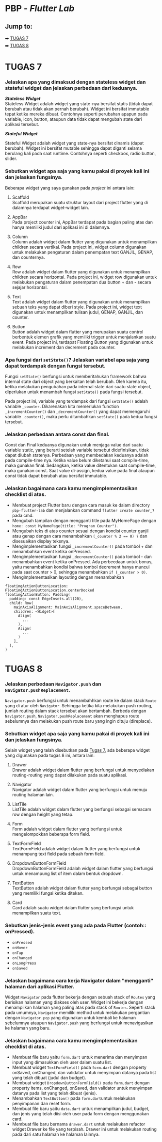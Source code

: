 # PBP - *Flutter Lab*
## Jump to:
➡️ [TUGAS 7](#tugas-7) </br>
➡️ [TUGAS 8](#tugas-8) </br>

# TUGAS 7
### Jelaskan apa yang dimaksud dengan stateless widget dan stateful widget dan jelaskan perbedaan dari keduanya.

***Stateless Widget***
<br>
Stateless Widget adalah widget yang state-nya bersifat statis (tidak dapat berubah atau tidak akan pernah berubah). Widget ini bersifat immutable tepat ketika mereka dibuat. Contohnya seperti perubahan apapun pada variable, icon, button, ataupun data tidak dapat mengubah state dari aplikasi tersebut.

***Stateful Widget***

Stateful Widget adalah widget yang state-nya bersifat dinamis (dapat berubah). Widget ini bersifat mutable sehingga dapat diganti selama berulang kali pada saat runtime. Contohnya seperti checkbox, radio button, slider.

### Sebutkan widget apa saja yang kamu pakai di proyek kali ini dan jelaskan fungsinya.

Beberapa widget yang saya gunakan pada *project* ini antara lain:
1. Scaffold<br>
Scaffold merupakan suatu struktur layout dari project flutter yang di dalamnya terdapat widget-widget lain.

2. AppBar<br>
Pada project counter ini, AppBar terdapat pada bagian paling atas dan hanya memiliki judul dari aplikasi ini di dalamnya.

3. Column<br>
Column adalah widget dalam flutter yang digunakan untuk menampilkan children secara vertikal. Pada project ini, widget column digunakan untuk melakukan pengaturan dalam penempatan text GANJIL, GENAP, dan counternya.

4. Row<br>
Row adalah widget dalam flutter yang digunakan untuk menampilkan children secara horizontal. Pada project ini, widget row digunakan untuk melakukan pengaturan dalam penempatan dua button + dan - secara sejajar horizontal.

5. Text<br>
Text adalah widget dalam flutter yang digunakan untuk menampilkan sebuah teks yang dapat diberi style. Pada project ini, widget text digunakan untuk menampilkan tulisan judul, GENAP, GANJIL, dan counter.

6. Button<br>
Button adalah widget dalam flutter yang merupakan suatu control berbentuk elemen grafik yang memiliki trigger untuk menjalankan suatu event. Pada project ini, terdapat Floating Button yang digunakan untuk melakukan increment dan decrement pada counter.

### Apa fungsi dari `setState()`? Jelaskan variabel apa saja yang dapat terdampak dengan fungsi tersebut. 

Fungsi `setState()` berfungsi untuk memberitahukan framework bahwa internal state dari object yang berkaitan telah berubah. Oleh karena itu, ketika melakukan pengubahan pada internal state dari suatu state object, diperlukan untuk menambah fungsi `setState()` pada fungsi tersebut.

Pada project ini, variable yang terdampak dari fungsi `setState()` adalah variable `_counter`. Dikarenakan kita memerlukan function `_incrementCounter()` dan `_decrementCounter()` yang dapat memengaruhi variable `_counter()`, maka perlu ditambahkan `setState()` pada kedua fungsi tersebut.

### Jelaskan perbedaan antara const dan final.

Const dan Final keduanya digunakan untuk menjaga value dari suatu variable static, yang berarti setelah variable tersebut didefinisikan, tidak dapat diubah statenya. Perbedaan yang membedakan keduanya adalah pada compile-time nya. Ketika value belum diketahui saat compile-time, maka gunakan final. Sedangkan, ketika value ditentukan saat compile-time, maka gunakan const. Saat value di-assign, kedua value pada final ataupun const tidak dapat berubah atau bersifat immutable.

### Jelaskan bagaimana cara kamu mengimplementasikan checklist di atas.

- Membuat project Flutter baru dengan cara masuk ke dalam directory `pbp-flutter-lab` dan menjalankan command `flutter create counter_7` pada cmd.
- Mengubah tampilan dengan mengganti title pada MyHomePage dengan `home: const MyHomePage(title: "Program Counter")`.
- Mengubah teks di atas counter sesuai dengan kondisi counter ganjil atau genap dengan cara menambahkan `(_counter % 2 == 0) ?` dan disesuaikan display teksnya.
- Mengimplementasikan fungsi `_incrementCounter()` pada tombol + dan menambahkan event ketika onPressed.
- Mengimplementasikan fungsi `_decrementCounter()` pada tombol - dan menambahkan event ketika onPressed. Ada perbeedaan untuk bonus, yaitu menambahkan kondisi bahwa tombol decrement hanya muncul pada saat counter > 0, sehingga menambahkan `if (_counter > 0)`.
- Mengimplementasikan layouting dengan menambahkan 
```
floatingActionButtonLocation: FloatingActionButtonLocation.centerDocked
floatingActionButton: Padding(
  padding: const EdgeInsets.all(20),
  child: Row(
    mainAxisAlignment: MainAxisAlignment.spaceBetween,
    children: <Widget>[
      Align(
        ...
      ),
      Align(
        ...
      )
    ],
  ),
)
```

# TUGAS 8

### Jelaskan perbedaan `Navigator.push` dan `Navigator.pushReplacement`.

`Navigator.push` berfungsi untuk menambahhkan route ke dalam stack `Route` yang di atur oleh `Navigator`. Sehingga ketika kita melakukan push routing, jumlah routing dalam stack tersebut akan bertambah. Berbeda dengan `Navigator.push`, `Navigator.pushReplacement` akan menghapus route sebelumnya dan melakukan push route baru yang ingin dituju (direplace).

### Sebutkan widget apa saja yang kamu pakai di proyek kali ini dan jelaskan fungsinya.

Selain widget yang telah disebutkan pada [Tugas 7](#tugas-7), ada beberapa widget yang digunakan pada tugas 8 ini, antara lain:

1. Drawer</br>
Drawer adalah widget dalam flutter yang berfungsi untuk menyediakan routing-routing yang dapat dilakukan pada suatu aplikasi.

2. Navigator</br>
Navigator adalah widget dalam flutter yang berfungsi untuk menuju routing halaman lain.

3. ListTile</br>
ListTile adalah widget dalam flutter yang berfungsi sebagai semacam row dengan height yang tetap.

4. Form</br>
Form adalah widget dalam flutter yang berfungsi untuk mengelompokkan beberapa form field.

5. TextFormField</br>
TextFormField adalah widget dalam flutter yang berfungsi untuk menampung text field pada sebuah form field.

6. DropdownButtonFormField</br>
DropdownButtonFormField adalah widget dalam flutter yang berfungsi untuk menampung list of item dalam bentuk dropdown.

7. TextButton</br>
TextButton adalah widget dalam flutter yang berfungsi sebagai button yang memiliki fungsi ketika ditekan.

8. Card</br>
Card adalah suatu widget dalam flutter yang berfungsi untuk menampilkan suatu text.

### Sebutkan jenis-jenis event yang ada pada Flutter (contoh:: onPressed).

- `onPressed`
- `onHover`
- `onTap`
- `onChanged`
- `onLongPress`
- `onSaved`

### Jelaskan bagaimana cara kerja Navigator dalam "mengganti" halaman dari aplikasi Flutter.

Widget `Navigator` pada flutter bekerja dengan sebuah stack of `Routes` yang berisikan halaman yang diakses oleh user. Widget ini bekerja dengan menampilkan halaman yang paling atas pada stack of `Routes`. Seperti stack pada umumnya, `Navigator` memiliki method untuk melakukan pergantian dengan `Navigator.pop` yang digunakan untuk kembali ke halaman sebelumnya ataupun `Navigator.push` yang berfungsi untuk menavigasikan ke halaman yang baru.

### Jelaskan bagaimana cara kamu mengimplementasikan checklist di atas.

- Membuat file baru yaitu `form.dart` untuk menerima dan menyimpan input yang dimasukkan oleh user dalam suatu list.
- Membuat widget `TextFormField()` pada `form.dart` dengan property onSaved, onChanged, dan validator untuk menyimpan datanya pada list yang telah dibuat (judul dan budget). 
- Membuat widget `DropdownButtonFormField()` pada `form.dart` dengan property items, onChanged, onSaved, dan validator untuk menyimpan datanya pada list yang telah dibuat (jenis).
- Menambahkan `TextButton()` pada `form.dart`untuk melakukan penyimpanan dan reset form.
- Membuat file baru yaitu `data.dart` untuk menampilkan judul, budget, dan jenis yang telah diisi oleh user pada form dengan menggunakan card.
- Membuat file baru bernama `drawer.dart` untuk melakukan refactor widget Drawer ke file yang terpisah. Drawer ini untuk melakukan routing pada dari satu halaman ke halaman lainnya.
